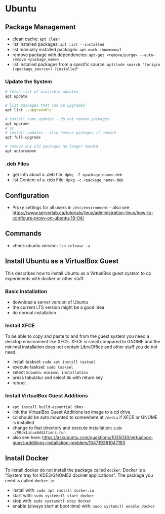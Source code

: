 # Ubuntu

## Package Management
- clean cache: `apt clean`
- list installed packages: `apt list --installed`
- list manually installed packages: `apt-mark showmanual`
- remove package with dependencies: `apt-get <remove/purge> --auto-remove <package_name>`
- list installed packages from a specific source: `aptitude search "?origin (<package_source>) ?installed"`

### Update the System
``` bash
# fetch list of available updates
apt update

# list packages that can be upgraded
apt list --upgradable

# install some updates - do not remove packages
apt upgrade
# or
# install updates - also remove packages if needed
apt full-upgrade

# remove any old packages no longer needed
apt autoremove
```

### .deb Files
- get info about a .deb file: `dpkg -I <package_name>.deb`
- list Content of a .deb File: `dpkg -c <package_name>.deb`

## Configuration
- Proxy settings for all users in `/etc/environment` - also see https://www.serverlab.ca/tutorials/linux/administration-linux/how-to-configure-proxy-on-ubuntu-18-04/

## Commands
- vheck ubuntu version: `lsb_release -a`

## Install Ubuntu as a VirtualBox Guest
This describes how to install Ubuntu as a VirtualBox guest system to do
experiments with docker or other stuff.

### Basic installation
- download a server version of Ubuntu
- the current LTS version might be a good idea
- do normal installation

### Install XFCE
To be able to copy and paste to and from the guest system you need a
desktop environment like XFCE. XFCE is small compared to GNOME and the
minimal installation does not contain LibreOffice and other stuff you do
not need.
- install tasksel: `sudo apt install tasksel`
- execute tasksel: `sudo tasksel`
- select `Xubuntu minimal installation`
- press tabulatur and select `Ok` with return key
- reboot

### Install VirtualBox Guest Additions
- `apt install build-essential dkms`
- link the VirtualBox Guest Additions iso image to a cd drive
- cd should be auto mounted to somewhere at `/media` if XFCE or GNOME
  is installed
- change to that directory and execute installation: `sudo
  ./VBoxLinuxAdditions.run`
- also see here:
<https://askubuntu.com/questions/1035030/virtualbox-guest-additions-installation-problem/1047193#1047193>

## Install Docker
To install docker do not install the package called `docker`. Docker is
a "System tray for KDE3/GNOME2 docklet applications". The package you
need is called `docker.io`
- install with: `sudo apt install docker.io`
- start with: `sudo systemctl start docker`
- stop with: `sudo systemctl stop docker`
- enable (always start at boot time) with: `sudo systemctl enable docker`
